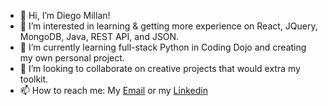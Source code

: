 - 👋 Hi, I’m Diego Millan!
- 👀 I’m interested in learning & getting more experience on React, JQuery, MongoDB, Java, REST API, and JSON.
- 🌱 I’m currently learning full-stack Python in Coding Dojo and creating my own personal project.
- 💞️ I’m looking to collaborate on creative projects that would extra my toolkit.
- 📫 How to reach me: My [Email](www.gmail.com/diego1millan@gmail.com) or my [Linkedin](https://www.linkedin.com/in/diegorm27/)

<!---
DiegoRM7/DiegoRM7 is a ✨ special ✨ repository because its `README.md` (this file) appears on your GitHub profile.
You can click the Preview link to take a look at your changes.
--->
